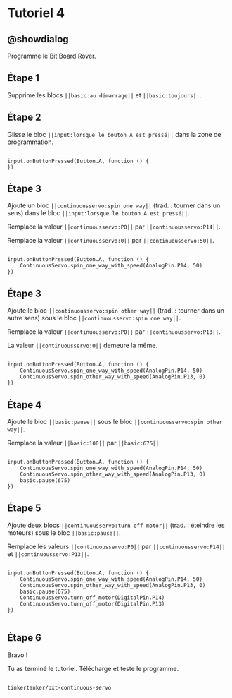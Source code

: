 # Tutoriel 4

## @showdialog

Programme le Bit Board Rover.

## Étape 1

Supprime les blocs ``||basic:au démarrage||`` et ``||basic:toujours||``.

## Étape 2

Glisse le bloc ``||input:lorsque le bouton A est pressé||`` dans la zone de programmation.

```blocks

input.onButtonPressed(Button.A, function () {
})

```

## Étape 3

Ajoute un bloc ``||continuousservo:spin one way||`` (trad. : tourner dans un sens) dans le bloc ``||input:lorsque le bouton A est pressé||``.

Remplace la valeur ``||continuousservo:P0||`` par ``||continuousservo:P14||``.

Remplace la valeur ``||continuousservo:0||`` par ``||continuousservo:50||``.

```blocks

input.onButtonPressed(Button.A, function () {
    ContinuousServo.spin_one_way_with_speed(AnalogPin.P14, 50)
})

```

## Étape 3

Ajoute le bloc ``||continuousservo:spin other way||`` (trad. : tourner dans un autre sens) sous le bloc ``||continuousservo:spin one way||``.

Remplace la valeur ``||continuousservo:P0||`` par ``||continuousservo:P13||``.

La valeur ``||continuousservo:0||`` demeure la même.

```blocks

input.onButtonPressed(Button.A, function () {
    ContinuousServo.spin_one_way_with_speed(AnalogPin.P14, 50)
    ContinuousServo.spin_other_way_with_speed(AnalogPin.P13, 0)
})

```

## Étape 4

Ajoute le bloc ``||basic:pause||`` sous le bloc ``||continuousservo:spin other way||``.

Remplace la valeur ``||basic:100||`` par ``||basic:675||``.

```blocks

input.onButtonPressed(Button.A, function () {
    ContinuousServo.spin_one_way_with_speed(AnalogPin.P14, 50)
    ContinuousServo.spin_other_way_with_speed(AnalogPin.P13, 0)
    basic.pause(675)
})

```

## Étape 5

Ajoute deux blocs ``||continuousservo:turn off motor||`` (trad. : éteindre les moteurs) sous le bloc ``||basic:pause||``.

Remplace les valeurs ``||continuousservo:P0||`` par ``||continuousservo:P14||`` et ``||continuousservo:P13||``.

```blocks

input.onButtonPressed(Button.A, function () {
    ContinuousServo.spin_one_way_with_speed(AnalogPin.P14, 50)
    ContinuousServo.spin_other_way_with_speed(AnalogPin.P13, 0)
    basic.pause(675)
    ContinuousServo.turn_off_motor(DigitalPin.P14)
    ContinuousServo.turn_off_motor(DigitalPin.P13)
})


```
## Étape 6

Bravo !

Tu as terminé le tutoriel. Télécharge et teste le programme.

```package

tinkertanker/pxt-continuous-servo

```
